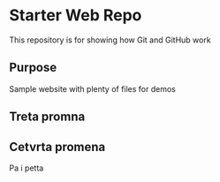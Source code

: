 # Starter Web Repo

This repository is for showing how Git and GitHub work

## Purpose

Sample website with plenty of files for demos

## Treta promna

## Cetvrta promena
Pa i petta
